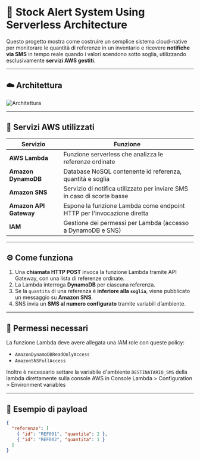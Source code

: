 # 📡 Stock Alert System Using Serverless Architecture

Questo progetto mostra come costruire un semplice sistema cloud-native per monitorare le quantità di referenze in un inventario e ricevere **notifiche via SMS** in tempo reale 
quando i valori scendono sotto soglia, utilizzando esclusivamente **servizi AWS gestiti**.

---

## ☁️ Architettura
![Architettura]([https://raw.githubusercontent.com/alessaless/Stock-Alert-System-Using-Serverless-Architecture/master/architecture/architecture.png](https://github.com/alessaless/Stock-Alert-System-Using-Serverless-Architecture/blob/master/architecture/architecture.png?raw=true))


---

## 🔧 Servizi AWS utilizzati

| Servizio         | Funzione                                                                 |
|------------------|--------------------------------------------------------------------------|
| **AWS Lambda**   | Funzione serverless che analizza le referenze ordinate                   |
| **Amazon DynamoDB** | Database NoSQL contenente id referenza, quantità e soglia                 |
| **Amazon SNS**   | Servizio di notifica utilizzato per inviare SMS in caso di scorte basse  |
| **Amazon API Gateway** | Espone la funzione Lambda come endpoint HTTP per l'invocazione diretta     |
| **IAM**          | Gestione dei permessi per Lambda (accesso a DynamoDB e SNS)              |

---

## ⚙️ Come funziona

1. Una **chiamata HTTP POST** invoca la funzione Lambda tramite API Gateway, con una lista di referenze ordinate.
2. La Lambda interroga **DynamoDB** per ciascuna referenza.
3. Se la `quantita` di una referenza è **inferiore alla `soglia`**, viene pubblicato un messaggio su **Amazon SNS**.
4. SNS invia un **SMS al numero configurato** tramite variabili d’ambiente.

---

## 🔐 Permessi necessari
La funzione Lambda deve avere allegata una IAM role con queste policy:

- `AmazonDynamoDBReadOnlyAccess`
- `AmazonSNSFullAccess`

Inoltre è necessario settare la variabile d'ambiente `DESTINATARIO_SMS` della lambda direttamente sulla console AWS in Console Lambda > Configuration > Environment variables

---

## 🧪 Esempio di payload

```json
{
  "referenze": [
    { "id": "REF001", "quantita": 2 },
    { "id": "REF002", "quantita": 1 }
  ]
}
